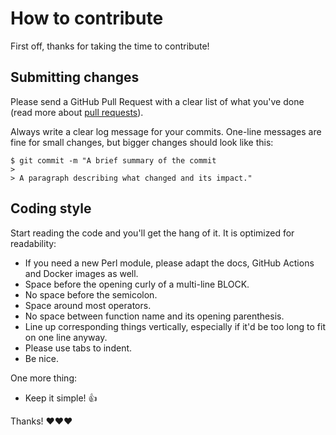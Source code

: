 # How to contribute

First off, thanks for taking the time to contribute!

## Submitting changes

Please send a GitHub Pull Request with a clear list of what you've done (read more about [pull requests](http://help.github.com/pull-requests/)).

Always write a clear log message for your commits. One-line messages are fine for small changes, but bigger changes should look like this:

```
$ git commit -m "A brief summary of the commit
> 
> A paragraph describing what changed and its impact."
```

## Coding style

Start reading the code and you'll get the hang of it. It is optimized for readability:

* If you need a new Perl module, please adapt the docs, GitHub Actions and Docker images as well.
* Space before the opening curly of a multi-line BLOCK.
* No space before the semicolon.
* Space around most operators.
* No space between function name and its opening parenthesis.
* Line up corresponding things vertically, especially if it'd be too long to fit on one line anyway.
* Please use tabs to indent.
* Be nice.

One more thing:

* Keep it simple! 👍

Thanks! ❤️❤️❤️
